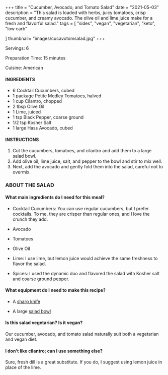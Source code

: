 +++
title = "Cucumber, Avocado, and Tomato Salad"
date = "2021-05-03"
description = "This salad is loaded with herbs, juicy tomatoes, crisp cucumber, and creamy avocado. The olive oil and lime juice make for a fresh and flavorful salad."
tags = [
    "sides",
    "vegan",
    "vegetarian", 
    "keto", 
    "low carb"
    
]
thumbnail= "images/cucavotomsalad.jpg"
+++

Servings: 6 <!--more-->

Preparation Time: 15 minutes

Cuisine: American

#### INGREDIENTS 

* 6 Cocktail Cucumbers, cubed 
* 1 package Petite Medley Tomatoes, halved 
* 1 cup Cilantro, chopped 
* 2 tbsp Olive Oil 
* 1 Lime, juiced 
* 1 tsp Black Pepper, coarse ground 
* 1/2 tsp Kosher Salt
* 1 large Hass Avocado, cubed 

#### INSTRUCTIONS

1. Cut the cucumbers, tomatoes, and cilantro and add them to a large salad bowl. 
2. Add olive oil, lime juice, salt, and pepper to the bowl and stir to mix well. 
3. Next, add the avocado and gently fold them into the salad, careful not to overmix. 
 
### ABOUT THE SALAD 

#### What main ingredients do I need for this meal?

* Cocktail Cucumbers: You can use regular cucumbers, but I prefer cocktails. To me, they are crisper than regular ones, and I love the crunch they add. 

* Avocado 

* Tomatoes

* Olive Oil 

* Lime: I use lime, but lemon juice would achieve the same freshness to flavor the salad. 

* Spices: I used the dynamic duo and flavored the salad with Kosher salt and coarse ground pepper. 

#### What equipment do I need to make this recipe?

* A [sharp knife](https://amzn.to/2R6C2Yp)

* A large [salad bowl](https://amzn.to/33n2H61) 

#### Is this salad vegetarian? Is it vegan?

Our cucumber, avocado, and tomato salad naturally suit both a vegetarian and vegan diet. 

#### I don't like cilantro; can I use something else? 

Sure, fresh dill is a great substitute. If you do, I suggest using lemon juice in place of the lime. 
